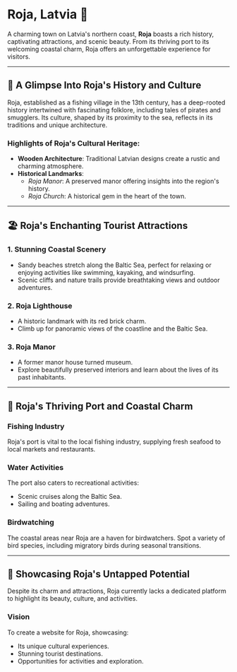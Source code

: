 # Roja, Latvia 🌊  
A charming town on Latvia's northern coast, **Roja** boasts a rich history, captivating attractions, and scenic beauty. From its thriving port to its welcoming coastal charm, Roja offers an unforgettable experience for visitors.

---

## 🌟 A Glimpse Into Roja's History and Culture  
Roja, established as a fishing village in the 13th century, has a deep-rooted history intertwined with fascinating folklore, including tales of pirates and smugglers. Its culture, shaped by its proximity to the sea, reflects in its traditions and unique architecture.

### Highlights of Roja's Cultural Heritage:
- **Wooden Architecture**: Traditional Latvian designs create a rustic and charming atmosphere.  
- **Historical Landmarks**:
  - *Roja Manor*: A preserved manor offering insights into the region's history.  
  - *Roja Church*: A historical gem in the heart of the town.

---

## 🏖️ Roja's Enchanting Tourist Attractions  

### 1. **Stunning Coastal Scenery**  
- Sandy beaches stretch along the Baltic Sea, perfect for relaxing or enjoying activities like swimming, kayaking, and windsurfing.  
- Scenic cliffs and nature trails provide breathtaking views and outdoor adventures.  

### 2. **Roja Lighthouse**  
- A historic landmark with its red brick charm.  
- Climb up for panoramic views of the coastline and the Baltic Sea.  

### 3. **Roja Manor**  
- A former manor house turned museum.  
- Explore beautifully preserved interiors and learn about the lives of its past inhabitants.

---

## 🚤 Roja's Thriving Port and Coastal Charm  

### Fishing Industry  
Roja's port is vital to the local fishing industry, supplying fresh seafood to local markets and restaurants.  

### Water Activities  
The port also caters to recreational activities:  
- Scenic cruises along the Baltic Sea.  
- Sailing and boating adventures.

### Birdwatching  
The coastal areas near Roja are a haven for birdwatchers. Spot a variety of bird species, including migratory birds during seasonal transitions.

---

## 🚀 Showcasing Roja's Untapped Potential  
Despite its charm and attractions, Roja currently lacks a dedicated platform to highlight its beauty, culture, and activities.  

### **Vision**  
To create a website for Roja, showcasing:  
- Its unique cultural experiences.  
- Stunning tourist destinations.  
- Opportunities for activities and exploration.  

